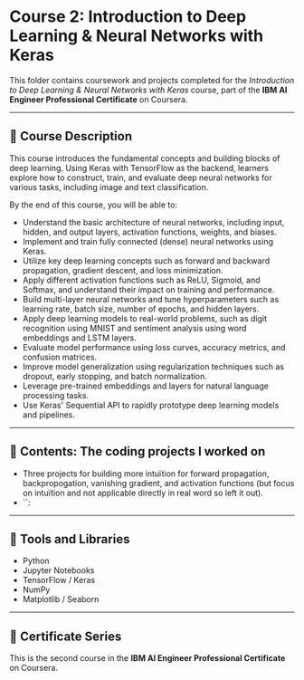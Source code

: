 # Course 2: Introduction to Deep Learning & Neural Networks with Keras

This folder contains coursework and projects completed for the *Introduction to Deep Learning & Neural Networks with Keras* course, part of the **IBM AI Engineer Professional Certificate** on Coursera.

---

## 🧠 Course Description  
This course introduces the fundamental concepts and building blocks of deep learning. Using Keras with TensorFlow as the backend, learners explore how to construct, train, and evaluate deep neural networks for various tasks, including image and text classification.

By the end of this course, you will be able to:

- Understand the basic architecture of neural networks, including input, hidden, and output layers, activation functions, weights, and biases.
- Implement and train fully connected (dense) neural networks using Keras.
- Utilize key deep learning concepts such as forward and backward propagation, gradient descent, and loss minimization.
- Apply different activation functions such as ReLU, Sigmoid, and Softmax, and understand their impact on training and performance.
- Build multi-layer neural networks and tune hyperparameters such as learning rate, batch size, number of epochs, and hidden layers.
- Apply deep learning models to real-world problems, such as digit recognition using MNIST and sentiment analysis using word embeddings and LSTM layers.
- Evaluate model performance using loss curves, accuracy metrics, and confusion matrices.
- Improve model generalization using regularization techniques such as dropout, early stopping, and batch normalization.
- Leverage pre-trained embeddings and layers for natural language processing tasks.
- Use Keras' Sequential API to rapidly prototype deep learning models and pipelines.

---

## 📂 Contents: The coding projects I worked on  
- Three projects for building more intuïtion for forward propagation, backpropogation, vanishing gradient, and activation functions (but focus on intuïtion and not applicable directly in real word so left it out).
- ``: 

---

## 🔧 Tools and Libraries

- Python  
- Jupyter Notebooks  
- TensorFlow / Keras  
- NumPy  
- Matplotlib / Seaborn  

---

## 📌 Certificate Series  
This is the second course in the **IBM AI Engineer Professional Certificate** on Coursera.
